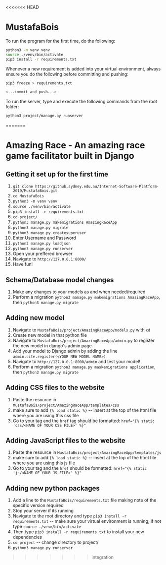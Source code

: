 <<<<<<< HEAD
# MustafaBois

To run the program for the first time, do the following:

```Bash
python3 -m venv venv
source ./venv/bin/activate
pip3 install -r requirements.txt
```

Whenever a new requirement is added into your virtual environment, always ensure you do the following before committing and pushing:

```Bash
pip3 freeze > requirements.txt

<...commit and push...>
```

To run the server, type and execute the following commands from the root folder:

```Bash
python3 project/manage.py runserver
```
=======
# Amazing Race - An amazing race game facilitator built in Django

## Getting it set up for the first time
1. `git clone https://github.sydney.edu.au/Internet-Software-Platform-2019/MustafaBois.git`
1. `cd MustafaBois`
1. `python3 -m venv venv`
1. `source ./venv/bin/activate`
1. `pip3 install -r requirements.txt`
1. `cd project/`
1. `python3 manage.py makemigrations AmazingRaceApp`
1. `python3 manage.py migrate`
1. `python3 manage.py createsuperuser`
1. Enter Username and Password
1. `python3 manage.py loadjson`
1. `python3 manage.py runserver`
1. Open your preffered browser
1. Navigate to `http://127.0.0.1:8000/`
1. Have fun!

## Schema/Database model changes
1. Make any changes to your models as and when needed/required
1. Perform a migration `python3 manage.py makemigrations AmazingRaceApp`, then `python3 manage.py migrate`

## Adding new model
1. Navigate to `MustafaBois/project/AmazingRaceApp/models.py` with `cd`
1. Create new model in that python file
1. Navigate to `MustafaBois/project/AmazingRaceApp/admin.py` to register the new model in django's admin page
1. Add your model to Django admin by adding the line `admin.site.register(<YOUR NEW MODEL NAME>)`
1. Navigate to `http://127.0.0.1:8000/admin` and test your model!
1. Perform a migration `python3 manage.py maskemigrations application`, then `python3 manage.py migrate`

## Adding CSS files to the website
1. Paste the resource in `MustafaBois/project/AmazingRaceApp/templates/css`
1. make sure to add `{% load static %}` -- insert at the top of the html file where you are using this css file
1. Go to your tag and the `href` tag should be formatted: `href="{% static 'css/<NAME OF YOUR CSS FILE>' %}"`

## Adding JavaScript files to the website
1. Paste the resource in `MustafaBois/project/AmazingRaceApp/templates/js`
1. make sure to add `{% load static %}` -- insert at the top of the html file where you are using this js file
1. Go to your tag and the `href` should be formatted: `href="{% static 'js/<NAME OF YOUR JS FILE>' %}"`

## Adding new python packages
1. Add a line to the `MustafaBois/requirements.txt` file making note of the specific version required
1. Stop your server if its running
1. Navigate to the root directory and type `pip3 install -r requirements.txt` -- make sure your virtual environment is running; if not type `source ./venv/bin/activate`
1. Then type `pip3 install -r requirements.txt` to install your new dependencies
1. `cd project` -- change directory to project/
1. `python3 manage.py runserver`
>>>>>>> integration
